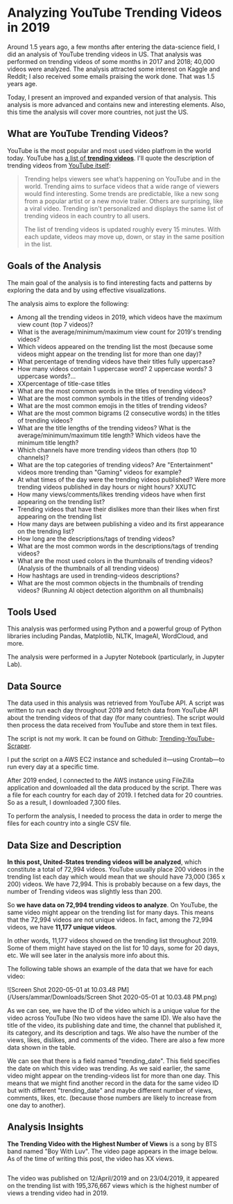 # Analyzing YouTube Trending Videos in 2019

Around 1.5 years ago, a few months after entering the data-science field, I did an analysis of YouTube trending videos in US. That analysis was performed on trending videos of some months in 2017 and 2018; 40,000 videos were analyzed. The analysis attracted some interest on Kaggle and Reddit; I also received some emails praising the work done. That was 1.5 years age.

Today, I present an improved and expanded version of that analysis. This analysis is more advanced and contains new and interesting elements. Also, this time the analysis will cover more countries, not just the US.

## What are YouTube Trending Videos?

YouTube is the most popular and most used video platfrom in the world today. YouTube has [a list of **trending videos**](https://www.youtube.com/feed/trending). I'll quote the description of trending videos from [YouTube itself](https://support.google.com/youtube/answer/7239739?hl=en):

> Trending helps viewers see what’s happening on YouTube and in the world. Trending aims to surface videos that a wide range of viewers would find interesting. Some trends are predictable, like a new song from a popular artist or a new movie trailer. Others are surprising, like a viral video. Trending isn't personalized and displays the same list of trending videos in each country to all users.
>
> The list of trending videos is updated roughly every 15 minutes. With each update, videos may move up, down, or stay in the same position in the list.

## Goals of the Analysis

The main goal of the analysis is to find interesting facts and patterns by exploring the data and by using effective visualizations.

The analysis aims to explore the following:

- Among all the trending videos in 2019, which videos have the maximum view count (top 7 videos)?
- What is the average/minimum/maximum view count for 2019's trending videos?
- Which videos appeared on the trending list the most (because some videos might appear on the trending list for more than one day)? 
- What percentage of trending videos have their titles fully uppercase?
- How many videos contain 1 uppercase word? 2 uppercase words? 3 uppercase words?...
- XXpercentage of title-case titles
- What are the most common words in the titles of trending videos?
- What are the most common symbols in the titles of trending videos?
- What are the most common emojis in the titles of trending videos?
- What are the most common bigrams (2 consecutive words) in the titles of trending videos?
- What are the title lengths of the trending videos? What is the average/minimum/maximum title length? Which videos have the minimum title length?
- Which channels have more trending videos than others (top 10 channels)?
- What are the top categories of trending videos? Are "Entertainment" videos more trending than "Gaming" videos for example?
- At what times of the day were the trending videos published? Were more trending videos published in day hours or night hours? XXUTC
- How many views/comments/likes trending videos have when first appearing on the trending list?
- Trending videos that have their dislikes more than their likes when first appearing on the trending list
- How many days are between publishing a video and its first appearance on the trending list?
- How long are the descriptions/tags of trending videos?
- What are the most common words in the descriptions/tags of trending videos?
- What are the most used colors in the thumbnails of trending videos? (Analysis of the thumbnails of all trending videos)
- How hashtags are used in trending-videos descriptions?
- What are the most common objects in the thumbnails of trending videos? (Running AI object detection algorithm on all thumbnails)

## Tools Used

This analysis was performed using Python and a powerful group of Python libraries including Pandas, Matplotlib, NLTK, ImageAI, WordCloud, and more.

The analysis were performed in a Jupyter Notebook (particularly, in Jupyter Lab).

## Data Source

The data used in this analysis was retrieved from YouTube API. A script was written to run each day throughout 2019 and fetch data from YouTube API about the trending videos of that day (for many countries). The script would then process the data received from YouTube and store them in text files.

The script is not my work. It can be found on Github: [ Trending-YouTube-Scraper](https://github.com/mitchelljy/Trending-YouTube-Scraper).

I put the script on a AWS EC2 instance and scheduled it—using Crontab—to run every day at a specific time.

After 2019 ended, I connected to the AWS instance using FileZilla application and downloaded all the data produced by the script. There was a file for each country for each day of 2019. I fetched data for 20 countries. So as a result, I downloaded 7,300 files.

To perform the analysis, I needed to process the data in order to merge the files for each country into a single CSV file.

## Data Size and Description

**In this post, United-States trending videos will be analyzed**, which constitute a total of 72,994 videos. YouTube usually place 200 videos in the trending list each day which would mean that we should have 73,000 (365 x 200) videos. We have 72,994. This is probably because on a few days, the number of Trending videos was slightly less than 200. 

So **we have data on 72,994 trending videos to analyze**. On YouTube, the same video might appear on the trending list for many days. This means that the 72,994 videos are not unique videos. In fact, among the 72,994 videos, we have **11,177 unique videos**. 

In other words, 11,177 videos showed on the trending list throughout 2019. Some of them might have stayed on the list for 10 days, some for 20 days, etc. We will see later in the analysis more info about this.

The following table shows an example of the data that we have for each video:

![Screen Shot 2020-05-01 at 10.03.48 PM](/Users/ammar/Downloads/Screen Shot 2020-05-01 at 10.03.48 PM.png)

As we can see, we have the ID of the video which is a unique value for the video across YouTube (No two videos have the same ID). We also have the title of the video, its publishing date and time, the channel that published it, its category, and its description and tags. We also have the number of the views, likes, dislikes, and comments of the video. There are also a few more data shown in the table. 

We can see that there is a field named "trending_date". This field specifies the date on which this video was trending. As we said earlier, the same video might appear on the trending-videos list for more than one day. This means that we might find another record in the data for the same video ID but with different "trending_date" and maybe different number of views, comments, likes, etc. (because those numbers are likely to increase from one day to another).

## Analysis Insights

**The Trending Video with the Highest Number of Views** is a song by BTS band named "Boy With Luv". The video page appears in the image below. As of the time of writing this post, the video has XX views.

![]()

The video was published on 12/April/2019 and on 23/04/2019, it appeared on the trending list with 195,376,667 views which is the highest number of views a trending video had in 2019.

